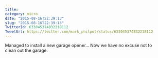 ```yaml
---
title: 
category: micro
date: "2015-08-16T22:39:13"
slug: "2015-08-16T22:39:13"
TwitterId: 633045374832218112
TweetUrl: https://twitter.com/mark_philpot/status/633045374832218112
---
```


Managed to install a new garage opener... Now we have no excuse not to clean out
the garage.
